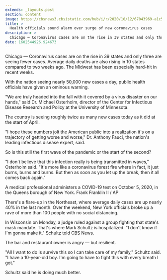 ```yaml
--- 
extends: _layouts.post 
section: content 
image: https://cbsnews3.cbsistatic.com/hub/i/r/2020/10/12/67043969-a1c5-4ccd-a40c-b4dbefcee1c3/thumbnail/1200x630/97906d73a90a8b8535500d568bda4def/ap-20279775044367.jpg 
title: > 
  Health officials sound alarm over surge of new coronavirus cases 
description: > 
  Chicago — Coronavirus cases are on the rise in 39 states and only three are seeing fewer cases.With the nation seeing nearly 50,000 new cases a day, public health officials have given an ominous warning.The country is seeing roughly twice as many new cases today as it did at the start of April."It's more like a coronavirus forest fire where in fact, it just burns, burns and burns.Over the weekend, New York officials broke up a rave of more than 100 people with no social distancing. 
date: 1602544926.924673 
--- 
```

Chicago — Coronavirus cases are on the rise in 39 states and only three are seeing fewer cases. Average daily deaths are also rising in 10 states compared to two weeks ago. The Midwest has been especially hard-hit in recent weeks.

With the nation seeing nearly 50,000 new cases a day, public health officials have given an ominous warning.

"We are truly headed into the fall with it covered by a virus disaster on our hands," said Dr. Michael Osterholm, director of the Center for Infectious Disease Research and Policy at the University of Minnesota.

The country is seeing roughly twice as many new cases today as it did at the start of April.

"I hope these numbers jolt the American public into a realization it's on a trajectory of getting worse and worse," Dr. Anthony Fauci, the nation's leading infectious disease expert, said.

So is this still the first wave of the pandemic or the start of the second?

"I don't believe that this infection really is being transmitted in waves," Osterholm said. "It's more like a coronavirus forest fire where in fact, it just burns, burns and burns. But then as soon as you let up the break, then it all comes back again."

A medical professional administers a COVID-19 test on October 5, 2020, in the Queens borough of New York. Frank Franklin II / AP

There's a flare-up in the Northeast, where average daily cases are up nearly 40% in the last month. Over the weekend, New York officials broke up a rave of more than 100 people with no social distancing.

In Wisconsin on Monday, a judge ruled against a group fighting that state's mask mandate. That's where Mark Schultz is hospitalized. "I don't know if I'm gonna make it," Schultz told CBS News.

The bar and restaurant owner is angry — but resilient.

"All I want to do is survive this so I can take care of my family," Schultz said. "I have a 10-year-old boy. I'm going to have to fight this with every breath I got."

Schultz said he is doing much better.